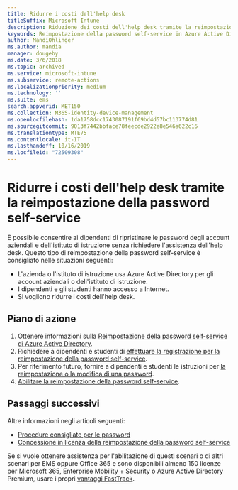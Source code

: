 ```yaml
---
title: Ridurre i costi dell'help desk
titleSuffix: Microsoft Intune
description: Riduzione dei costi dell'help desk tramite la reimpostazione della password self-service
keywords: Reimpostazione della password self-service in Azure Active Directory
author: MandiOhlinger
ms.author: mandia
manager: dougeby
ms.date: 3/6/2018
ms.topic: archived
ms.service: microsoft-intune
ms.subservice: remote-actions
ms.localizationpriority: medium
ms.technology: ''
ms.suite: ems
search.appverid: MET150
ms.collection: M365-identity-device-management
ms.openlocfilehash: 1da1758dcc1743087191f69bd4d57bc113774d81
ms.sourcegitcommit: 9013f7442bbface78feecde2922e8e546a622c16
ms.translationtype: MTE75
ms.contentlocale: it-IT
ms.lasthandoff: 10/16/2019
ms.locfileid: "72509308"
---
```

# <a name="reduce-help-desk-costs-with-self-service-password-reset"></a>Ridurre i costi dell'help desk tramite la reimpostazione della password self-service

È possibile consentire ai dipendenti di ripristinare le password degli account aziendali e dell'istituto di istruzione senza richiedere l'assistenza dell'help desk. Questo tipo di reimpostazione della password self-service è consigliato nelle situazioni seguenti:
* L'azienda o l'istituto di istruzione usa Azure Active Directory per gli account aziendali o dell'istituto di istruzione.
* I dipendenti e gli studenti hanno accesso a Internet.
* Si vogliono ridurre i costi dell'help desk.

## <a name="action-plan"></a>Piano di azione

1. Ottenere informazioni sulla [Reimpostazione della password self-service di Azure Active Directory](https://docs.microsoft.com/azure/active-directory/active-directory-passwords-overview). 
2. Richiedere a dipendenti e studenti di [effettuare la registrazione per la reimpostazione della password self-service](https://docs.microsoft.com/azure/active-directory/active-directory-passwords-reset-register).
3. Per riferimento futuro, fornire a dipendenti e studenti le istruzioni per [la reimpostazione o la modifica di una password](https://docs.microsoft.com/azure/active-directory/active-directory-passwords-update-your-own-password).
4. [Abilitare la reimpostazione della password self-service](https://docs.microsoft.com/azure/active-directory/active-directory-passwords-getting-started).

## <a name="next-steps"></a>Passaggi successivi

Altre informazioni negli articoli seguenti:
* [Procedure consigliate per le password](https://docs.microsoft.com/azure/active-directory/active-directory-secure-passwords) 
* [Concessione in licenza della reimpostazione della password self-service](https://docs.microsoft.com/azure/active-directory/active-directory-secure-passwords)

Se si vuole ottenere assistenza per l'abilitazione di questi scenari o di altri scenari per EMS oppure Office 365 e sono disponibili almeno 150 licenze per Microsoft 365, Enterprise Mobility + Security o Azure Active Directory Premium, usare i propri [vantaggi FastTrack](https://docs.microsoft.com/enterprise-mobility-security/solutions/enterprise-mobility-fasttrack-program).
